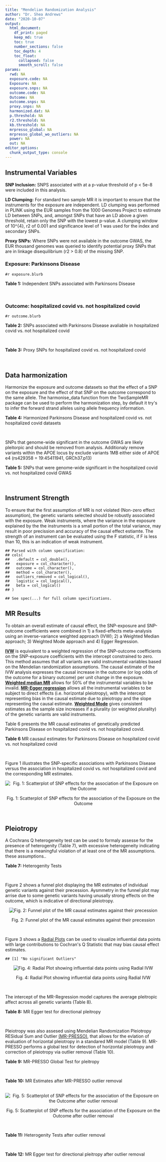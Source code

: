 ```yaml
---
title: "Mendelian Randomization Analysis"
author: "Dr. Shea Andrews"
date: "2020-10-07"
output:
  html_document:
    df_print: paged
    keep_md: true
    toc: true
    number_sections: false
    toc_depth: 4
    toc_float:
      collapsed: false
      smooth_scroll: false
params:
  rwd: NA
  exposure.code: NA
  Exposure: NA
  exposure.snps: NA
  outcome.code: NA
  Outcome: NA
  outcome.snps: NA
  proxy.snps: NA
  harmonized.dat: NA
  p.threshold: NA
  r2.threshold: NA
  kb.threshold: NA
  mrpresso_global: NA
  mrpresso_global_wo_outliers: NA
  power: NA
  out: NA
editor_options:
  chunk_output_type: console
---
```







## Instrumental Variables
**SNP Inclusion:** SNPS associated with at a p-value threshold of p < 5e-8 were included in this analysis.
<br>

**LD Clumping:** For standard two sample MR it is important to ensure that the instruments for the exposure are independent. LD clumping was performed in PLINK using the EUR samples from the 1000 Genomes Project to estimate LD between SNPs, and, amongst SNPs that have an LD above a given threshold, retain only the SNP with the lowest p-value. A clumping window of 10^{4}, r2 of 0.001 and significance level of 1 was used for the index and secondary SNPs.
<br>

**Proxy SNPs:** Where SNPs were not available in the outcome GWAS, the EUR thousand genomes was queried to identify potential proxy SNPs that are in linkage disequilibrium (r2 > 0.8) of the missing SNP.
<br>

### Exposure: Parkinsons Disease
`#r exposure.blurb`
<br>

**Table 1:** Independent SNPs associated with Parkinsons Disease
<div data-pagedtable="false">
  <script data-pagedtable-source type="application/json">
{"columns":[{"label":["SNP"],"name":[1],"type":["chr"],"align":["left"]},{"label":["CHROM"],"name":[2],"type":["dbl"],"align":["right"]},{"label":["POS"],"name":[3],"type":["dbl"],"align":["right"]},{"label":["REF"],"name":[4],"type":["chr"],"align":["left"]},{"label":["ALT"],"name":[5],"type":["chr"],"align":["left"]},{"label":["AF"],"name":[6],"type":["dbl"],"align":["right"]},{"label":["BETA"],"name":[7],"type":["dbl"],"align":["right"]},{"label":["SE"],"name":[8],"type":["dbl"],"align":["right"]},{"label":["Z"],"name":[9],"type":["dbl"],"align":["right"]},{"label":["P"],"name":[10],"type":["dbl"],"align":["right"]},{"label":["N"],"name":[11],"type":["dbl"],"align":["right"]},{"label":["TRAIT"],"name":[12],"type":["chr"],"align":["left"]}],"data":[{"1":"rs35749011","2":"1","3":"155135036","4":"G","5":"A","6":"0.0191","7":"0.7508","8":"0.0659","9":"11.393020","10":"5.022e-30","11":"482730","12":"parkinsons_disease"},{"1":"rs823106","2":"1","3":"205656453","4":"G","5":"C","6":"0.8488","7":"-0.1492","8":"0.0239","9":"-6.242678","10":"4.100e-10","11":"482730","12":"parkinsons_disease"},{"1":"rs4488803","2":"3","3":"58218352","4":"G","5":"A","6":"0.3746","7":"-0.1136","8":"0.0199","9":"-5.708543","10":"1.076e-08","11":"482730","12":"parkinsons_disease"},{"1":"rs34311866","2":"4","3":"951947","4":"T","5":"C","6":"0.1958","7":"0.2272","8":"0.0231","9":"9.835500","10":"7.974e-23","11":"482730","12":"parkinsons_disease"},{"1":"rs4698412","2":"4","3":"15737348","4":"G","5":"A","6":"0.5530","7":"0.1258","8":"0.0168","9":"7.488095","10":"7.049e-14","11":"482730","12":"parkinsons_disease"},{"1":"rs7695720","2":"4","3":"77183300","4":"A","5":"C","6":"0.2091","7":"-0.1255","8":"0.0208","9":"-6.033650","10":"1.528e-09","11":"482730","12":"parkinsons_disease"},{"1":"rs356203","2":"4","3":"90666041","4":"C","5":"T","6":"0.6169","7":"-0.2398","8":"0.0178","9":"-13.471910","10":"3.007e-41","11":"482730","12":"parkinsons_disease"},{"1":"rs75646569","2":"5","3":"60345424","4":"T","5":"G","6":"0.1117","7":"0.1916","8":"0.0266","9":"7.203010","10":"5.618e-13","11":"482730","12":"parkinsons_disease"},{"1":"rs35265698","2":"6","3":"32561334","4":"C","5":"G","6":"0.1547","7":"-0.2000","8":"0.0303","9":"-6.600660","10":"3.927e-11","11":"480593","12":"parkinsons_disease"},{"1":"rs858295","2":"7","3":"23245569","4":"A","5":"G","6":"0.3947","7":"-0.1039","8":"0.0176","9":"-5.903410","10":"3.831e-09","11":"482730","12":"parkinsons_disease"},{"1":"rs620490","2":"8","3":"16697579","4":"T","5":"G","6":"0.2762","7":"-0.1174","8":"0.0190","9":"-6.178950","10":"6.456e-10","11":"482730","12":"parkinsons_disease"},{"1":"rs144814361","2":"10","3":"121410917","4":"C","5":"T","6":"0.0174","7":"0.4411","8":"0.0680","9":"6.486765","10":"9.065e-11","11":"482730","12":"parkinsons_disease"},{"1":"rs75505347","2":"12","3":"40885549","4":"C","5":"T","6":"0.0195","7":"0.3917","8":"0.0674","9":"5.811573","10":"6.117e-09","11":"482730","12":"parkinsons_disease"},{"1":"rs10847864","2":"12","3":"123326598","4":"G","5":"T","6":"0.3625","7":"0.1274","8":"0.0179","9":"7.117318","10":"9.812e-13","11":"482730","12":"parkinsons_disease"},{"1":"rs4774417","2":"15","3":"61993702","4":"G","5":"A","6":"0.7397","7":"0.1052","8":"0.0192","9":"5.479167","10":"4.626e-08","11":"482730","12":"parkinsons_disease"},{"1":"rs12934900","2":"16","3":"30923602","4":"A","5":"T","6":"0.6571","7":"0.1215","8":"0.0184","9":"6.603260","10":"4.331e-11","11":"482730","12":"parkinsons_disease"},{"1":"rs4566208","2":"17","3":"16010920","4":"A","5":"G","6":"0.5659","7":"-0.0957","8":"0.0174","9":"-5.500000","10":"3.884e-08","11":"482730","12":"parkinsons_disease"},{"1":"rs58879558","2":"17","3":"44095467","4":"T","5":"C","6":"0.2229","7":"-0.2383","8":"0.0250","9":"-9.532000","10":"1.363e-21","11":"482730","12":"parkinsons_disease"},{"1":"rs4588066","2":"18","3":"40672964","4":"G","5":"A","6":"0.3260","7":"0.1046","8":"0.0178","9":"5.876404","10":"4.453e-09","11":"482730","12":"parkinsons_disease"}],"options":{"columns":{"min":{},"max":[10]},"rows":{"min":[10],"max":[10]},"pages":{}}}
  </script>
</div>
<br>

### Outcome: hospitalized covid vs. not hospitalized covid
`#r outcome.blurb`
<br>

**Table 2:** SNPs associated with Parkinsons Disease avaliable in hospitalized covid vs. not hospitalized covid
<div data-pagedtable="false">
  <script data-pagedtable-source type="application/json">
{"columns":[{"label":["SNP"],"name":[1],"type":["chr"],"align":["left"]},{"label":["CHROM"],"name":[2],"type":["dbl"],"align":["right"]},{"label":["POS"],"name":[3],"type":["dbl"],"align":["right"]},{"label":["REF"],"name":[4],"type":["chr"],"align":["left"]},{"label":["ALT"],"name":[5],"type":["chr"],"align":["left"]},{"label":["AF"],"name":[6],"type":["dbl"],"align":["right"]},{"label":["BETA"],"name":[7],"type":["dbl"],"align":["right"]},{"label":["SE"],"name":[8],"type":["dbl"],"align":["right"]},{"label":["Z"],"name":[9],"type":["dbl"],"align":["right"]},{"label":["P"],"name":[10],"type":["dbl"],"align":["right"]},{"label":["N"],"name":[11],"type":["dbl"],"align":["right"]},{"label":["TRAIT"],"name":[12],"type":["chr"],"align":["left"]}],"data":[{"1":"rs823106","2":"1","3":"205656453","4":"G","5":"C","6":"0.7307","7":"-0.06620100","8":"0.074704","9":"-0.88617745","10":"0.3755","11":"7268","12":"COVID:_hospitalized_vs._not_hospitalized"},{"1":"rs4488803","2":"3","3":"58218352","4":"G","5":"A","6":"0.4434","7":"0.06289000","8":"0.058175","9":"1.08104856","10":"0.2797","11":"6568","12":"COVID:_hospitalized_vs._not_hospitalized"},{"1":"rs34311866","2":"4","3":"951947","4":"T","5":"C","6":"0.2832","7":"-0.04558900","8":"0.069730","9":"-0.65379320","10":"0.5132","11":"7268","12":"COVID:_hospitalized_vs._not_hospitalized"},{"1":"rs4698412","2":"4","3":"15737348","4":"G","5":"A","6":"0.5420","7":"-0.01238800","8":"0.053766","9":"-0.23040583","10":"0.8178","11":"7268","12":"COVID:_hospitalized_vs._not_hospitalized"},{"1":"rs7695720","2":"4","3":"77183300","4":"A","5":"C","6":"0.3080","7":"-0.10205000","8":"0.066131","9":"-1.54314920","10":"0.1228","11":"6906","12":"COVID:_hospitalized_vs._not_hospitalized"},{"1":"rs356203","2":"4","3":"90666041","4":"C","5":"T","6":"0.5887","7":"0.04856500","8":"0.057248","9":"0.84832658","10":"0.3963","11":"6906","12":"COVID:_hospitalized_vs._not_hospitalized"},{"1":"rs75646569","2":"5","3":"60345424","4":"T","5":"G","6":"0.2320","7":"0.00897450","8":"0.087902","9":"0.10209665","10":"0.9187","11":"7268","12":"COVID:_hospitalized_vs._not_hospitalized"},{"1":"rs35265698","2":"6","3":"32561334","4":"C","5":"G","6":"0.2755","7":"-0.08053100","8":"0.077854","9":"-1.03438487","10":"0.3010","11":"6568","12":"COVID:_hospitalized_vs._not_hospitalized"},{"1":"rs858295","2":"7","3":"23245569","4":"A","5":"G","6":"0.4292","7":"0.00861310","8":"0.054721","9":"0.15740027","10":"0.8749","11":"7268","12":"COVID:_hospitalized_vs._not_hospitalized"},{"1":"rs620490","2":"8","3":"16697579","4":"T","5":"G","6":"0.3466","7":"0.02300100","8":"0.061082","9":"0.37655938","10":"0.7065","11":"6906","12":"COVID:_hospitalized_vs._not_hospitalized"},{"1":"rs75505347","2":"12","3":"40885549","4":"C","5":"T","6":"0.1791","7":"0.12087000","8":"0.226400","9":"0.53387809","10":"0.5934","11":"6637","12":"COVID:_hospitalized_vs._not_hospitalized"},{"1":"rs10847864","2":"12","3":"123326598","4":"G","5":"T","6":"0.4076","7":"-0.00578890","8":"0.059767","9":"-0.09685780","10":"0.9228","11":"5371","12":"COVID:_hospitalized_vs._not_hospitalized"},{"1":"rs4774417","2":"15","3":"61993702","4":"G","5":"A","6":"0.6456","7":"-0.01755900","8":"0.059720","9":"-0.29402210","10":"0.7687","11":"7268","12":"COVID:_hospitalized_vs._not_hospitalized"},{"1":"rs12934900","2":"16","3":"30923602","4":"A","5":"T","6":"0.5869","7":"0.00946850","8":"0.056903","9":"0.16639720","10":"0.8678","11":"7268","12":"COVID:_hospitalized_vs._not_hospitalized"},{"1":"rs4566208","2":"17","3":"16010920","4":"A","5":"G","6":"0.5336","7":"0.05294200","8":"0.053973","9":"0.98089786","10":"0.3266","11":"7268","12":"COVID:_hospitalized_vs._not_hospitalized"},{"1":"rs58879558","2":"17","3":"44095467","4":"T","5":"C","6":"0.2977","7":"-0.00081354","8":"0.068514","9":"-0.01187407","10":"0.9905","11":"6961","12":"COVID:_hospitalized_vs._not_hospitalized"},{"1":"rs4588066","2":"18","3":"40672964","4":"G","5":"A","6":"0.3751","7":"-0.01512700","8":"0.058841","9":"-0.25708265","10":"0.7971","11":"7268","12":"COVID:_hospitalized_vs._not_hospitalized"},{"1":"rs35749011","2":"NA","3":"NA","4":"NA","5":"NA","6":"NA","7":"NA","8":"NA","9":"NA","10":"NA","11":"NA","12":"NA"},{"1":"rs144814361","2":"NA","3":"NA","4":"NA","5":"NA","6":"NA","7":"NA","8":"NA","9":"NA","10":"NA","11":"NA","12":"NA"}],"options":{"columns":{"min":{},"max":[10]},"rows":{"min":[10],"max":[10]},"pages":{}}}
  </script>
</div>
<br>

**Table 3:** Proxy SNPs for hospitalized covid vs. not hospitalized covid
<div data-pagedtable="false">
  <script data-pagedtable-source type="application/json">
{"columns":[{"label":["target_snp"],"name":[1],"type":["chr"],"align":["left"]},{"label":["proxy_snp"],"name":[2],"type":["chr"],"align":["left"]},{"label":["ld.r2"],"name":[3],"type":["dbl"],"align":["right"]},{"label":["Dprime"],"name":[4],"type":["dbl"],"align":["right"]},{"label":["PHASE"],"name":[5],"type":["chr"],"align":["left"]},{"label":["X12"],"name":[6],"type":["lgl"],"align":["right"]},{"label":["CHROM"],"name":[7],"type":["dbl"],"align":["right"]},{"label":["POS"],"name":[8],"type":["dbl"],"align":["right"]},{"label":["REF.proxy"],"name":[9],"type":["chr"],"align":["left"]},{"label":["ALT.proxy"],"name":[10],"type":["chr"],"align":["left"]},{"label":["AF"],"name":[11],"type":["dbl"],"align":["right"]},{"label":["BETA"],"name":[12],"type":["dbl"],"align":["right"]},{"label":["SE"],"name":[13],"type":["dbl"],"align":["right"]},{"label":["Z"],"name":[14],"type":["dbl"],"align":["right"]},{"label":["P"],"name":[15],"type":["dbl"],"align":["right"]},{"label":["N"],"name":[16],"type":["dbl"],"align":["right"]},{"label":["TRAIT"],"name":[17],"type":["chr"],"align":["left"]},{"label":["ref"],"name":[18],"type":["chr"],"align":["left"]},{"label":["ref.proxy"],"name":[19],"type":["chr"],"align":["left"]},{"label":["alt"],"name":[20],"type":["chr"],"align":["left"]},{"label":["alt.proxy"],"name":[21],"type":["chr"],"align":["left"]},{"label":["ALT"],"name":[22],"type":["chr"],"align":["left"]},{"label":["REF"],"name":[23],"type":["chr"],"align":["left"]},{"label":["proxy.outcome"],"name":[24],"type":["lgl"],"align":["right"]}],"data":[{"1":"rs35749011","2":"rs12726330","3":"1","4":"1","5":"AA/GG","6":"NA","7":"1","8":"155108167","9":"G","10":"A","11":"0.2028","12":"0.12885","13":"0.23805","14":"0.5412728","15":"0.5883","16":"5731","17":"COVID:_hospitalized_vs._not_hospitalized","18":"A","19":"A","20":"G","21":"G","22":"A","23":"G","24":"TRUE"},{"1":"rs144814361","2":"NA","3":"NA","4":"NA","5":"NA","6":"NA","7":"NA","8":"NA","9":"NA","10":"NA","11":"NA","12":"NA","13":"NA","14":"NA","15":"NA","16":"NA","17":"NA","18":"NA","19":"NA","20":"NA","21":"NA","22":"NA","23":"NA","24":"NA"}],"options":{"columns":{"min":{},"max":[10]},"rows":{"min":[10],"max":[10]},"pages":{}}}
  </script>
</div>
<br>

## Data harmonization
Harmonize the exposure and outcome datasets so that the effect of a SNP on the exposure and the effect of that SNP on the outcome correspond to the same allele. The harmonise_data function from the TwoSampleMR package can be used to perform the harmonization step, by default it try's to infer the forward strand alleles using allele frequency information.
<br>

**Table 4:** Harmonized Parkinsons Disease and hospitalized covid vs. not hospitalized covid datasets
<div data-pagedtable="false">
  <script data-pagedtable-source type="application/json">
{"columns":[{"label":["SNP"],"name":[1],"type":["chr"],"align":["left"]},{"label":["effect_allele.exposure"],"name":[2],"type":["chr"],"align":["left"]},{"label":["other_allele.exposure"],"name":[3],"type":["chr"],"align":["left"]},{"label":["effect_allele.outcome"],"name":[4],"type":["chr"],"align":["left"]},{"label":["other_allele.outcome"],"name":[5],"type":["chr"],"align":["left"]},{"label":["beta.exposure"],"name":[6],"type":["dbl"],"align":["right"]},{"label":["beta.outcome"],"name":[7],"type":["dbl"],"align":["right"]},{"label":["eaf.exposure"],"name":[8],"type":["dbl"],"align":["right"]},{"label":["eaf.outcome"],"name":[9],"type":["dbl"],"align":["right"]},{"label":["remove"],"name":[10],"type":["lgl"],"align":["right"]},{"label":["palindromic"],"name":[11],"type":["lgl"],"align":["right"]},{"label":["ambiguous"],"name":[12],"type":["lgl"],"align":["right"]},{"label":["id.outcome"],"name":[13],"type":["chr"],"align":["left"]},{"label":["chr.outcome"],"name":[14],"type":["dbl"],"align":["right"]},{"label":["pos.outcome"],"name":[15],"type":["dbl"],"align":["right"]},{"label":["se.outcome"],"name":[16],"type":["dbl"],"align":["right"]},{"label":["z.outcome"],"name":[17],"type":["dbl"],"align":["right"]},{"label":["pval.outcome"],"name":[18],"type":["dbl"],"align":["right"]},{"label":["samplesize.outcome"],"name":[19],"type":["dbl"],"align":["right"]},{"label":["outcome"],"name":[20],"type":["chr"],"align":["left"]},{"label":["mr_keep.outcome"],"name":[21],"type":["lgl"],"align":["right"]},{"label":["pval_origin.outcome"],"name":[22],"type":["chr"],"align":["left"]},{"label":["chr.exposure"],"name":[23],"type":["dbl"],"align":["right"]},{"label":["pos.exposure"],"name":[24],"type":["dbl"],"align":["right"]},{"label":["se.exposure"],"name":[25],"type":["dbl"],"align":["right"]},{"label":["z.exposure"],"name":[26],"type":["dbl"],"align":["right"]},{"label":["pval.exposure"],"name":[27],"type":["dbl"],"align":["right"]},{"label":["samplesize.exposure"],"name":[28],"type":["dbl"],"align":["right"]},{"label":["exposure"],"name":[29],"type":["chr"],"align":["left"]},{"label":["mr_keep.exposure"],"name":[30],"type":["lgl"],"align":["right"]},{"label":["pval_origin.exposure"],"name":[31],"type":["chr"],"align":["left"]},{"label":["id.exposure"],"name":[32],"type":["chr"],"align":["left"]},{"label":["action"],"name":[33],"type":["dbl"],"align":["right"]},{"label":["mr_keep"],"name":[34],"type":["lgl"],"align":["right"]},{"label":["pt"],"name":[35],"type":["dbl"],"align":["right"]},{"label":["pleitropy_keep"],"name":[36],"type":["lgl"],"align":["right"]},{"label":["mrpresso_RSSobs"],"name":[37],"type":["lgl"],"align":["right"]},{"label":["mrpresso_pval"],"name":[38],"type":["lgl"],"align":["right"]},{"label":["mrpresso_keep"],"name":[39],"type":["lgl"],"align":["right"]}],"data":[{"1":"rs10847864","2":"T","3":"G","4":"T","5":"G","6":"0.1274","7":"-0.00578890","8":"0.3625","9":"0.4076","10":"FALSE","11":"FALSE","12":"FALSE","13":"6McBiO","14":"12","15":"123326598","16":"0.059767","17":"-0.09685780","18":"0.9228","19":"5371","20":"covidhgi2020anaB1v3","21":"TRUE","22":"reported","23":"12","24":"123326598","25":"0.0179","26":"7.117318","27":"9.812e-13","28":"482730","29":"Nalls2019pd","30":"TRUE","31":"reported","32":"bzJyHQ","33":"2","34":"TRUE","35":"5e-08","36":"TRUE","37":"NA","38":"NA","39":"TRUE"},{"1":"rs12934900","2":"T","3":"A","4":"T","5":"A","6":"0.1215","7":"0.00946850","8":"0.6571","9":"0.5869","10":"FALSE","11":"TRUE","12":"FALSE","13":"6McBiO","14":"16","15":"30923602","16":"0.056903","17":"0.16639720","18":"0.8678","19":"7268","20":"covidhgi2020anaB1v3","21":"TRUE","22":"reported","23":"16","24":"30923602","25":"0.0184","26":"6.603260","27":"4.331e-11","28":"482730","29":"Nalls2019pd","30":"TRUE","31":"reported","32":"bzJyHQ","33":"2","34":"TRUE","35":"5e-08","36":"TRUE","37":"NA","38":"NA","39":"TRUE"},{"1":"rs34311866","2":"C","3":"T","4":"C","5":"T","6":"0.2272","7":"-0.04558900","8":"0.1958","9":"0.2832","10":"FALSE","11":"FALSE","12":"FALSE","13":"6McBiO","14":"4","15":"951947","16":"0.069730","17":"-0.65379320","18":"0.5132","19":"7268","20":"covidhgi2020anaB1v3","21":"TRUE","22":"reported","23":"4","24":"951947","25":"0.0231","26":"9.835500","27":"7.974e-23","28":"482730","29":"Nalls2019pd","30":"TRUE","31":"reported","32":"bzJyHQ","33":"2","34":"TRUE","35":"5e-08","36":"TRUE","37":"NA","38":"NA","39":"TRUE"},{"1":"rs35265698","2":"G","3":"C","4":"G","5":"C","6":"-0.2000","7":"-0.08053100","8":"0.1547","9":"0.2755","10":"FALSE","11":"TRUE","12":"FALSE","13":"6McBiO","14":"6","15":"32561334","16":"0.077854","17":"-1.03438487","18":"0.3010","19":"6568","20":"covidhgi2020anaB1v3","21":"TRUE","22":"reported","23":"6","24":"32561334","25":"0.0303","26":"-6.600660","27":"3.927e-11","28":"480593","29":"Nalls2019pd","30":"TRUE","31":"reported","32":"bzJyHQ","33":"2","34":"TRUE","35":"5e-08","36":"TRUE","37":"NA","38":"NA","39":"TRUE"},{"1":"rs356203","2":"T","3":"C","4":"T","5":"C","6":"-0.2398","7":"0.04856500","8":"0.6169","9":"0.5887","10":"FALSE","11":"FALSE","12":"FALSE","13":"6McBiO","14":"4","15":"90666041","16":"0.057248","17":"0.84832658","18":"0.3963","19":"6906","20":"covidhgi2020anaB1v3","21":"TRUE","22":"reported","23":"4","24":"90666041","25":"0.0178","26":"-13.471910","27":"3.007e-41","28":"482730","29":"Nalls2019pd","30":"TRUE","31":"reported","32":"bzJyHQ","33":"2","34":"TRUE","35":"5e-08","36":"TRUE","37":"NA","38":"NA","39":"TRUE"},{"1":"rs35749011","2":"A","3":"G","4":"A","5":"G","6":"0.7508","7":"0.12885000","8":"0.0191","9":"0.2028","10":"FALSE","11":"FALSE","12":"FALSE","13":"6McBiO","14":"1","15":"155108167","16":"0.238050","17":"0.54127284","18":"0.5883","19":"5731","20":"covidhgi2020anaB1v3","21":"TRUE","22":"reported","23":"1","24":"155135036","25":"0.0659","26":"11.393020","27":"5.022e-30","28":"482730","29":"Nalls2019pd","30":"TRUE","31":"reported","32":"bzJyHQ","33":"2","34":"TRUE","35":"5e-08","36":"TRUE","37":"NA","38":"NA","39":"TRUE"},{"1":"rs4488803","2":"A","3":"G","4":"A","5":"G","6":"-0.1136","7":"0.06289000","8":"0.3746","9":"0.4434","10":"FALSE","11":"FALSE","12":"FALSE","13":"6McBiO","14":"3","15":"58218352","16":"0.058175","17":"1.08104856","18":"0.2797","19":"6568","20":"covidhgi2020anaB1v3","21":"TRUE","22":"reported","23":"3","24":"58218352","25":"0.0199","26":"-5.708543","27":"1.076e-08","28":"482730","29":"Nalls2019pd","30":"TRUE","31":"reported","32":"bzJyHQ","33":"2","34":"TRUE","35":"5e-08","36":"TRUE","37":"NA","38":"NA","39":"TRUE"},{"1":"rs4566208","2":"G","3":"A","4":"G","5":"A","6":"-0.0957","7":"0.05294200","8":"0.5659","9":"0.5336","10":"FALSE","11":"FALSE","12":"FALSE","13":"6McBiO","14":"17","15":"16010920","16":"0.053973","17":"0.98089786","18":"0.3266","19":"7268","20":"covidhgi2020anaB1v3","21":"TRUE","22":"reported","23":"17","24":"16010920","25":"0.0174","26":"-5.500000","27":"3.884e-08","28":"482730","29":"Nalls2019pd","30":"TRUE","31":"reported","32":"bzJyHQ","33":"2","34":"TRUE","35":"5e-08","36":"TRUE","37":"NA","38":"NA","39":"TRUE"},{"1":"rs4588066","2":"A","3":"G","4":"A","5":"G","6":"0.1046","7":"-0.01512700","8":"0.3260","9":"0.3751","10":"FALSE","11":"FALSE","12":"FALSE","13":"6McBiO","14":"18","15":"40672964","16":"0.058841","17":"-0.25708265","18":"0.7971","19":"7268","20":"covidhgi2020anaB1v3","21":"TRUE","22":"reported","23":"18","24":"40672964","25":"0.0178","26":"5.876404","27":"4.453e-09","28":"482730","29":"Nalls2019pd","30":"TRUE","31":"reported","32":"bzJyHQ","33":"2","34":"TRUE","35":"5e-08","36":"TRUE","37":"NA","38":"NA","39":"TRUE"},{"1":"rs4698412","2":"A","3":"G","4":"A","5":"G","6":"0.1258","7":"-0.01238800","8":"0.5530","9":"0.5420","10":"FALSE","11":"FALSE","12":"FALSE","13":"6McBiO","14":"4","15":"15737348","16":"0.053766","17":"-0.23040583","18":"0.8178","19":"7268","20":"covidhgi2020anaB1v3","21":"TRUE","22":"reported","23":"4","24":"15737348","25":"0.0168","26":"7.488095","27":"7.049e-14","28":"482730","29":"Nalls2019pd","30":"TRUE","31":"reported","32":"bzJyHQ","33":"2","34":"TRUE","35":"5e-08","36":"TRUE","37":"NA","38":"NA","39":"TRUE"},{"1":"rs4774417","2":"A","3":"G","4":"A","5":"G","6":"0.1052","7":"-0.01755900","8":"0.7397","9":"0.6456","10":"FALSE","11":"FALSE","12":"FALSE","13":"6McBiO","14":"15","15":"61993702","16":"0.059720","17":"-0.29402210","18":"0.7687","19":"7268","20":"covidhgi2020anaB1v3","21":"TRUE","22":"reported","23":"15","24":"61993702","25":"0.0192","26":"5.479167","27":"4.626e-08","28":"482730","29":"Nalls2019pd","30":"TRUE","31":"reported","32":"bzJyHQ","33":"2","34":"TRUE","35":"5e-08","36":"TRUE","37":"NA","38":"NA","39":"TRUE"},{"1":"rs58879558","2":"C","3":"T","4":"C","5":"T","6":"-0.2383","7":"-0.00081354","8":"0.2229","9":"0.2977","10":"FALSE","11":"FALSE","12":"FALSE","13":"6McBiO","14":"17","15":"44095467","16":"0.068514","17":"-0.01187407","18":"0.9905","19":"6961","20":"covidhgi2020anaB1v3","21":"TRUE","22":"reported","23":"17","24":"44095467","25":"0.0250","26":"-9.532000","27":"1.363e-21","28":"482730","29":"Nalls2019pd","30":"TRUE","31":"reported","32":"bzJyHQ","33":"2","34":"TRUE","35":"5e-08","36":"TRUE","37":"NA","38":"NA","39":"TRUE"},{"1":"rs620490","2":"G","3":"T","4":"G","5":"T","6":"-0.1174","7":"0.02300100","8":"0.2762","9":"0.3466","10":"FALSE","11":"FALSE","12":"FALSE","13":"6McBiO","14":"8","15":"16697579","16":"0.061082","17":"0.37655938","18":"0.7065","19":"6906","20":"covidhgi2020anaB1v3","21":"TRUE","22":"reported","23":"8","24":"16697579","25":"0.0190","26":"-6.178950","27":"6.456e-10","28":"482730","29":"Nalls2019pd","30":"TRUE","31":"reported","32":"bzJyHQ","33":"2","34":"TRUE","35":"5e-08","36":"TRUE","37":"NA","38":"NA","39":"TRUE"},{"1":"rs75505347","2":"T","3":"C","4":"T","5":"C","6":"0.3917","7":"0.12087000","8":"0.0195","9":"0.1791","10":"FALSE","11":"FALSE","12":"FALSE","13":"6McBiO","14":"12","15":"40885549","16":"0.226400","17":"0.53387809","18":"0.5934","19":"6637","20":"covidhgi2020anaB1v3","21":"TRUE","22":"reported","23":"12","24":"40885549","25":"0.0674","26":"5.811573","27":"6.117e-09","28":"482730","29":"Nalls2019pd","30":"TRUE","31":"reported","32":"bzJyHQ","33":"2","34":"TRUE","35":"5e-08","36":"TRUE","37":"NA","38":"NA","39":"TRUE"},{"1":"rs75646569","2":"G","3":"T","4":"G","5":"T","6":"0.1916","7":"0.00897450","8":"0.1117","9":"0.2320","10":"FALSE","11":"FALSE","12":"FALSE","13":"6McBiO","14":"5","15":"60345424","16":"0.087902","17":"0.10209665","18":"0.9187","19":"7268","20":"covidhgi2020anaB1v3","21":"TRUE","22":"reported","23":"5","24":"60345424","25":"0.0266","26":"7.203010","27":"5.618e-13","28":"482730","29":"Nalls2019pd","30":"TRUE","31":"reported","32":"bzJyHQ","33":"2","34":"TRUE","35":"5e-08","36":"TRUE","37":"NA","38":"NA","39":"TRUE"},{"1":"rs7695720","2":"C","3":"A","4":"C","5":"A","6":"-0.1255","7":"-0.10205000","8":"0.2091","9":"0.3080","10":"FALSE","11":"FALSE","12":"FALSE","13":"6McBiO","14":"4","15":"77183300","16":"0.066131","17":"-1.54314920","18":"0.1228","19":"6906","20":"covidhgi2020anaB1v3","21":"TRUE","22":"reported","23":"4","24":"77183300","25":"0.0208","26":"-6.033650","27":"1.528e-09","28":"482730","29":"Nalls2019pd","30":"TRUE","31":"reported","32":"bzJyHQ","33":"2","34":"TRUE","35":"5e-08","36":"TRUE","37":"NA","38":"NA","39":"TRUE"},{"1":"rs823106","2":"C","3":"G","4":"C","5":"G","6":"-0.1492","7":"-0.06620100","8":"0.8488","9":"0.7307","10":"FALSE","11":"TRUE","12":"FALSE","13":"6McBiO","14":"1","15":"205656453","16":"0.074704","17":"-0.88617745","18":"0.3755","19":"7268","20":"covidhgi2020anaB1v3","21":"TRUE","22":"reported","23":"1","24":"205656453","25":"0.0239","26":"-6.242678","27":"4.100e-10","28":"482730","29":"Nalls2019pd","30":"TRUE","31":"reported","32":"bzJyHQ","33":"2","34":"TRUE","35":"5e-08","36":"TRUE","37":"NA","38":"NA","39":"TRUE"},{"1":"rs858295","2":"G","3":"A","4":"G","5":"A","6":"-0.1039","7":"0.00861310","8":"0.3947","9":"0.4292","10":"FALSE","11":"FALSE","12":"FALSE","13":"6McBiO","14":"7","15":"23245569","16":"0.054721","17":"0.15740027","18":"0.8749","19":"7268","20":"covidhgi2020anaB1v3","21":"TRUE","22":"reported","23":"7","24":"23245569","25":"0.0176","26":"-5.903410","27":"3.831e-09","28":"482730","29":"Nalls2019pd","30":"TRUE","31":"reported","32":"bzJyHQ","33":"2","34":"TRUE","35":"5e-08","36":"TRUE","37":"NA","38":"NA","39":"TRUE"}],"options":{"columns":{"min":{},"max":[10]},"rows":{"min":[10],"max":[10]},"pages":{}}}
  </script>
</div>
<br>

SNPs that genome-wide significant in the outcome GWAS are likely pleitorpic and should be removed from analysis. Additionaly remove variants within the APOE locus by exclude variants 1MB either side of APOE e4 (rs429358 = 19:45411941, GRCh37.p13)
<br>


**Table 5:** SNPs that were genome-wide significant in the hospitalized covid vs. not hospitalized covid GWAS
<div data-pagedtable="false">
  <script data-pagedtable-source type="application/json">
{"columns":[{"label":["SNP"],"name":[1],"type":["chr"],"align":["left"]},{"label":["chr.outcome"],"name":[2],"type":["dbl"],"align":["right"]},{"label":["pos.outcome"],"name":[3],"type":["dbl"],"align":["right"]},{"label":["pval.exposure"],"name":[4],"type":["dbl"],"align":["right"]},{"label":["pval.outcome"],"name":[5],"type":["dbl"],"align":["right"]}],"data":[],"options":{"columns":{"min":{},"max":[10]},"rows":{"min":[10],"max":[10]},"pages":{}}}
  </script>
</div>
<br>


## Instrument Strength
To ensure that the first assumption of MR is not violated (Non-zero effect assumption), the genetic variants selected should be robustly associated with the exposure. Weak instruments, where the variance in the exposure explained by the the instruments is a small portion of the total variance, may result in poor precission and accuracy of the causal effect estiamte. The strength of an instrument can be evaluated using the F statistic, if F is less than 10, this is an indication of weak instrument.


```
## Parsed with column specification:
## cols(
##   .default = col_double(),
##   exposure = col_character(),
##   outcome = col_character(),
##   method = col_character(),
##   outliers_removed = col_logical(),
##   logistic = col_logical(),
##   beta = col_logical()
## )
```

```
## See spec(...) for full column specifications.
```

<div data-pagedtable="false">
  <script data-pagedtable-source type="application/json">
{"columns":[{"label":["outliers_removed"],"name":[1],"type":["lgl"],"align":["right"]},{"label":["pve.exposure"],"name":[2],"type":["dbl"],"align":["right"]},{"label":["F"],"name":[3],"type":["dbl"],"align":["right"]},{"label":["Alpha"],"name":[4],"type":["dbl"],"align":["right"]},{"label":["NCP"],"name":[5],"type":["dbl"],"align":["right"]},{"label":["Power"],"name":[6],"type":["dbl"],"align":["right"]}],"data":[{"1":"FALSE","2":"0.000715823","3":"58.66305","4":"0.05","5":"0.0611933","6":"0.05703916"}],"options":{"columns":{"min":{},"max":[10]},"rows":{"min":[10],"max":[10]},"pages":{}}}
  </script>
</div>

##  MR Results
To obtain an overall estimate of causal effect, the SNP-exposure and SNP-outcome coefficients were combined in 1) a fixed-effects meta-analysis using an inverse-variance weighted approach (IVW); 2) a Weighted Median approach; 3) Weighted Mode approach and 4) Egger Regression.


[**IVW**](https://doi.org/10.1002/gepi.21758) is equivalent to a weighted regression of the SNP-outcome coefficients on the SNP-exposure coefficients with the intercept constrained to zero. This method assumes that all variants are valid instrumental variables based on the Mendelian randomization assumptions. The causal estimate of the IVW analysis expresses the causal increase in the outcome (or log odds of the outcome for a binary outcome) per unit change in the exposure. [**Weighted median MR**](https://doi.org/10.1002/gepi.21965) allows for 50% of the instrumental variables to be invalid. [**MR-Egger regression**](https://doi.org/10.1093/ije/dyw220) allows all the instrumental variables to be subject to direct effects (i.e. horizontal pleiotropy), with the intercept representing bias in the causal estimate due to pleiotropy and the slope representing the causal estimate. [**Weighted Mode**](https://doi.org/10.1093/ije/dyx102) gives consistent estimates as the sample size increases if a plurality (or weighted plurality) of the genetic variants are valid instruments.
<br>



Table 6 presents the MR causal estimates of genetically predicted Parkinsons Disease on hospitalized covid vs. not hospitalized covid.
<br>

**Table 6** MR causaul estimates for Parkinsons Disease on hospitalized covid vs. not hospitalized covid
<div data-pagedtable="false">
  <script data-pagedtable-source type="application/json">
{"columns":[{"label":["id.exposure"],"name":[1],"type":["chr"],"align":["left"]},{"label":["id.outcome"],"name":[2],"type":["chr"],"align":["left"]},{"label":["outcome"],"name":[3],"type":["fctr"],"align":["left"]},{"label":["exposure"],"name":[4],"type":["fctr"],"align":["left"]},{"label":["method"],"name":[5],"type":["fctr"],"align":["left"]},{"label":["nsnp"],"name":[6],"type":["int"],"align":["right"]},{"label":["b"],"name":[7],"type":["dbl"],"align":["right"]},{"label":["se"],"name":[8],"type":["dbl"],"align":["right"]},{"label":["pval"],"name":[9],"type":["dbl"],"align":["right"]}],"data":[{"1":"bzJyHQ","2":"6McBiO","3":"covidhgi2020anaB1v3","4":"Nalls2019pd","5":"Inverse variance weighted (fixed effects)","6":"18","7":"-0.01558637","8":"0.09656625","9":"0.8717737"},{"1":"bzJyHQ","2":"6McBiO","3":"covidhgi2020anaB1v3","4":"Nalls2019pd","5":"Weighted median","6":"18","7":"-0.07186582","8":"0.12948579","9":"0.5788883"},{"1":"bzJyHQ","2":"6McBiO","3":"covidhgi2020anaB1v3","4":"Nalls2019pd","5":"Weighted mode","6":"18","7":"-0.14394512","8":"0.19469483","9":"0.4697890"},{"1":"bzJyHQ","2":"6McBiO","3":"covidhgi2020anaB1v3","4":"Nalls2019pd","5":"MR Egger","6":"18","7":"0.13471158","8":"0.23761591","9":"0.5786293"}],"options":{"columns":{"min":{},"max":[10]},"rows":{"min":[10],"max":[10]},"pages":{}}}
  </script>
</div>
<br>

Figure 1 illustrates the SNP-specific associations with Parkinsons Disease versus the association in hospitalized covid vs. not hospitalized covid and the corresponding MR estimates.
<br>

<div class="figure" style="text-align: center">
<img src="/sc/arion/projects/LOAD/shea/Projects/MRcovid/results/MRcovid/Nalls2019pd/covidhgi2020anaB1v3/Nalls2019pd_5e-8_covidhgi2020anaB1v3_MR_Analaysis_files/figure-html/scatter_plot-1.png" alt="Fig. 1: Scatterplot of SNP effects for the association of the Exposure on the Outcome"  />
<p class="caption">Fig. 1: Scatterplot of SNP effects for the association of the Exposure on the Outcome</p>
</div>
<br>


## Pleiotropy
A Cochrans Q heterogeneity test can be used to formaly assesse for the presence of heterogenity (Table 7), with excessive heterogeneity indicating that there is a meaningful violation of at least one of the MR assumptions.
these assumptions..
<br>

**Table 7:** Heterogenity Tests
<div data-pagedtable="false">
  <script data-pagedtable-source type="application/json">
{"columns":[{"label":["id.exposure"],"name":[1],"type":["chr"],"align":["left"]},{"label":["id.outcome"],"name":[2],"type":["chr"],"align":["left"]},{"label":["outcome"],"name":[3],"type":["fctr"],"align":["left"]},{"label":["exposure"],"name":[4],"type":["fctr"],"align":["left"]},{"label":["method"],"name":[5],"type":["fctr"],"align":["left"]},{"label":["Q"],"name":[6],"type":["dbl"],"align":["right"]},{"label":["Q_df"],"name":[7],"type":["dbl"],"align":["right"]},{"label":["Q_pval"],"name":[8],"type":["dbl"],"align":["right"]}],"data":[{"1":"bzJyHQ","2":"6McBiO","3":"covidhgi2020anaB1v3","4":"Nalls2019pd","5":"MR Egger","6":"8.007048","7":"16","8":"0.9486563"},{"1":"bzJyHQ","2":"6McBiO","3":"covidhgi2020anaB1v3","4":"Nalls2019pd","5":"Inverse variance weighted","6":"8.486286","7":"17","8":"0.9550145"}],"options":{"columns":{"min":{},"max":[10]},"rows":{"min":[10],"max":[10]},"pages":{}}}
  </script>
</div>
<br>

Figure 2 shows a funnel plot displaying the MR estimates of individual genetic variants against their precession. Aysmmetry in the funnel plot may arrise due to some genetic variants having unusally strong effects on the outcome, which is indicative of directional pleiotropy.
<br>

<div class="figure" style="text-align: center">
<img src="/sc/arion/projects/LOAD/shea/Projects/MRcovid/results/MRcovid/Nalls2019pd/covidhgi2020anaB1v3/Nalls2019pd_5e-8_covidhgi2020anaB1v3_MR_Analaysis_files/figure-html/funnel_plot-1.png" alt="Fig. 2: Funnel plot of the MR causal estimates against their precession"  />
<p class="caption">Fig. 2: Funnel plot of the MR causal estimates against their precession</p>
</div>
<br>

Figure 3 shows a [Radial Plots](https://github.com/WSpiller/RadialMR) can be used to visualize influential data points with large contributions to Cochran's Q Statistic that may bias causal effect estimates.




```
## [1] "No significant Outliers"
```

<div class="figure" style="text-align: center">
<img src="/sc/arion/projects/LOAD/shea/Projects/MRcovid/results/MRcovid/Nalls2019pd/covidhgi2020anaB1v3/Nalls2019pd_5e-8_covidhgi2020anaB1v3_MR_Analaysis_files/figure-html/Radial_Plot-1.png" alt="Fig. 4: Radial Plot showing influential data points using Radial IVW"  />
<p class="caption">Fig. 4: Radial Plot showing influential data points using Radial IVW</p>
</div>
<br>

The intercept of the MR-Regression model captures the average pleitropic affect across all genetic variants (Table 8).
<br>

**Table 8:** MR Egger test for directional pleitropy
<div data-pagedtable="false">
  <script data-pagedtable-source type="application/json">
{"columns":[{"label":["id.exposure"],"name":[1],"type":["chr"],"align":["left"]},{"label":["id.outcome"],"name":[2],"type":["chr"],"align":["left"]},{"label":["outcome"],"name":[3],"type":["fctr"],"align":["left"]},{"label":["exposure"],"name":[4],"type":["fctr"],"align":["left"]},{"label":["egger_intercept"],"name":[5],"type":["dbl"],"align":["right"]},{"label":["se"],"name":[6],"type":["dbl"],"align":["right"]},{"label":["pval"],"name":[7],"type":["dbl"],"align":["right"]}],"data":[{"1":"bzJyHQ","2":"6McBiO","3":"covidhgi2020anaB1v3","4":"Nalls2019pd","5":"-0.02625989","6":"0.03793303","7":"0.4986924"}],"options":{"columns":{"min":{},"max":[10]},"rows":{"min":[10],"max":[10]},"pages":{}}}
  </script>
</div>
<br>

Pleiotropy was also assesed using Mendelian Randomization Pleiotropy RESidual Sum and Outlier [(MR-PRESSO)](https://doi.org/10.1038/s41588-018-0099-7), that allows for the evlation of evaluation of horizontal pleiotropy in a standared MR model (Table 9). MR-PRESSO performs a global test for detection of horizontal pleiotropy and correction of pleiotropy via outlier removal (Table 10).
<br>

**Table 9:** MR-PRESSO Global Test for pleitropy
<div data-pagedtable="false">
  <script data-pagedtable-source type="application/json">
{"columns":[{"label":["id.exposure"],"name":[1],"type":["chr"],"align":["left"]},{"label":["id.outcome"],"name":[2],"type":["chr"],"align":["left"]},{"label":["outcome"],"name":[3],"type":["chr"],"align":["left"]},{"label":["exposure"],"name":[4],"type":["chr"],"align":["left"]},{"label":["pt"],"name":[5],"type":["dbl"],"align":["right"]},{"label":["outliers_removed"],"name":[6],"type":["lgl"],"align":["right"]},{"label":["n_outliers"],"name":[7],"type":["dbl"],"align":["right"]},{"label":["RSSobs"],"name":[8],"type":["dbl"],"align":["right"]},{"label":["pval"],"name":[9],"type":["dbl"],"align":["right"]}],"data":[{"1":"bzJyHQ","2":"6McBiO","3":"covidhgi2020anaB1v3","4":"Nalls2019pd","5":"5e-08","6":"FALSE","7":"0","8":"9.491836","9":"0.9561"}],"options":{"columns":{"min":{},"max":[10]},"rows":{"min":[10],"max":[10]},"pages":{}}}
  </script>
</div>
<br>


**Table 10:** MR Estimates after MR-PRESSO outlier removal
<div data-pagedtable="false">
  <script data-pagedtable-source type="application/json">
{"columns":[{"label":["id.exposure"],"name":[1],"type":["fctr"],"align":["left"]},{"label":["id.outcome"],"name":[2],"type":["fctr"],"align":["left"]},{"label":["outcome"],"name":[3],"type":["fctr"],"align":["left"]},{"label":["exposure"],"name":[4],"type":["fctr"],"align":["left"]},{"label":["method"],"name":[5],"type":["fctr"],"align":["left"]},{"label":["nsnp"],"name":[6],"type":["lgl"],"align":["right"]},{"label":["b"],"name":[7],"type":["lgl"],"align":["right"]},{"label":["se"],"name":[8],"type":["lgl"],"align":["right"]},{"label":["pval"],"name":[9],"type":["lgl"],"align":["right"]}],"data":[{"1":"bzJyHQ","2":"6McBiO","3":"covidhgi2020anaB1v3","4":"Nalls2019pd","5":"mrpresso","6":"NA","7":"NA","8":"NA","9":"NA"}],"options":{"columns":{"min":{},"max":[10]},"rows":{"min":[10],"max":[10]},"pages":{}}}
  </script>
</div>
<br>

<div class="figure" style="text-align: center">
<img src="/sc/arion/projects/LOAD/shea/Projects/MRcovid/results/MRcovid/Nalls2019pd/covidhgi2020anaB1v3/Nalls2019pd_5e-8_covidhgi2020anaB1v3_MR_Analaysis_files/figure-html/scatter_plot_outlier-1.png" alt="Fig. 5: Scatterplot of SNP effects for the association of the Exposure on the Outcome after outlier removal"  />
<p class="caption">Fig. 5: Scatterplot of SNP effects for the association of the Exposure on the Outcome after outlier removal</p>
</div>
<br>

**Table 11:** Heterogenity Tests after outlier removal
<div data-pagedtable="false">
  <script data-pagedtable-source type="application/json">
{"columns":[{"label":["id.exposure"],"name":[1],"type":["fctr"],"align":["left"]},{"label":["id.outcome"],"name":[2],"type":["fctr"],"align":["left"]},{"label":["outcome"],"name":[3],"type":["fctr"],"align":["left"]},{"label":["exposure"],"name":[4],"type":["fctr"],"align":["left"]},{"label":["method"],"name":[5],"type":["fctr"],"align":["left"]},{"label":["Q"],"name":[6],"type":["lgl"],"align":["right"]},{"label":["Q_df"],"name":[7],"type":["lgl"],"align":["right"]},{"label":["Q_pval"],"name":[8],"type":["lgl"],"align":["right"]}],"data":[{"1":"bzJyHQ","2":"6McBiO","3":"covidhgi2020anaB1v3","4":"Nalls2019pd","5":"mrpresso","6":"NA","7":"NA","8":"NA"}],"options":{"columns":{"min":{},"max":[10]},"rows":{"min":[10],"max":[10]},"pages":{}}}
  </script>
</div>
<br>

**Table 12:** MR Egger test for directional pleitropy after outlier removal
<div data-pagedtable="false">
  <script data-pagedtable-source type="application/json">
{"columns":[{"label":["id.exposure"],"name":[1],"type":["fctr"],"align":["left"]},{"label":["id.outcome"],"name":[2],"type":["fctr"],"align":["left"]},{"label":["outcome"],"name":[3],"type":["fctr"],"align":["left"]},{"label":["exposure"],"name":[4],"type":["fctr"],"align":["left"]},{"label":["method"],"name":[5],"type":["fctr"],"align":["left"]},{"label":["egger_intercept"],"name":[6],"type":["lgl"],"align":["right"]},{"label":["se"],"name":[7],"type":["lgl"],"align":["right"]},{"label":["pval"],"name":[8],"type":["lgl"],"align":["right"]}],"data":[{"1":"bzJyHQ","2":"6McBiO","3":"covidhgi2020anaB1v3","4":"Nalls2019pd","5":"mrpresso","6":"NA","7":"NA","8":"NA"}],"options":{"columns":{"min":{},"max":[10]},"rows":{"min":[10],"max":[10]},"pages":{}}}
  </script>
</div>
<br>
